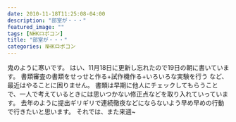 ```yaml
---
date: 2010-11-18T11:25:08-04:00
description: "部室が・・・"
featured_image: ""
tags: [NHKロボコン]
title: "部室が・・・"
categories: NHKロボコン
---
```


鬼のように寒いです。
はい、11月18日に更新し忘れたので19日の朝に書いています。
書類審査の書類をせっせと作る+試作機作る+いろいろな実験を行う
など、最近はやることに困りません。
書類は早期に他人にチェックしてもらうことで、一人で考えているときには思いつかない修正点などを取り入れていっています。
去年のように提出ギリギリで連続徹夜などにならないよう早め早めの行動で行きたいと思います。
それでは、また来週~
